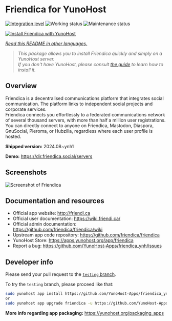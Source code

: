 <!--
N.B.: This README was automatically generated by <https://github.com/YunoHost/apps/tree/master/tools/readme_generator>
It shall NOT be edited by hand.
-->

# Friendica for YunoHost

[![Integration level](https://dash.yunohost.org/integration/friendica.svg)](https://dash.yunohost.org/appci/app/friendica) ![Working status](https://ci-apps.yunohost.org/ci/badges/friendica.status.svg) ![Maintenance status](https://ci-apps.yunohost.org/ci/badges/friendica.maintain.svg)

[![Install Friendica with YunoHost](https://install-app.yunohost.org/install-with-yunohost.svg)](https://install-app.yunohost.org/?app=friendica)

*[Read this README in other languages.](./ALL_README.md)*

> *This package allows you to install Friendica quickly and simply on a YunoHost server.*  
> *If you don't have YunoHost, please consult [the guide](https://yunohost.org/install) to learn how to install it.*

## Overview

Friendica is a decentralised communications platform that integrates social communication. The platform links to independent social projects and corporate services.  
Friendica connects you effortlessly to a federated communications network of several thousand servers, with more than half a million user registrations. You can directly connect to anyone on Friendica, Mastodon, Diaspora, GnuSocial, Pleroma, or Hubzilla, regardless where each user profile is hosted.


**Shipped version:** 2024.08~ynh1

**Demo:** <https://dir.friendica.social/servers>

## Screenshots

![Screenshot of Friendica](./doc/screenshots/friendica-vier-profile.png)

## Documentation and resources

- Official app website: <http://friendi.ca>
- Official user documentation: <https://wiki.friendi.ca/>
- Official admin documentation: <https://github.com/friendica/friendica/wiki>
- Upstream app code repository: <https://github.com/friendica/friendica>
- YunoHost Store: <https://apps.yunohost.org/app/friendica>
- Report a bug: <https://github.com/YunoHost-Apps/friendica_ynh/issues>

## Developer info

Please send your pull request to the [`testing` branch](https://github.com/YunoHost-Apps/friendica_ynh/tree/testing).

To try the `testing` branch, please proceed like that:

```bash
sudo yunohost app install https://github.com/YunoHost-Apps/friendica_ynh/tree/testing --debug
or
sudo yunohost app upgrade friendica -u https://github.com/YunoHost-Apps/friendica_ynh/tree/testing --debug
```

**More info regarding app packaging:** <https://yunohost.org/packaging_apps>
